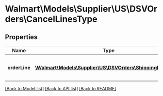 # Walmart\Models\Supplier\US\DSVOrders\CancelLinesType

## Properties

Name | Type | Description | Notes
------------ | ------------- | ------------- | -------------
**orderLine** | [**\Walmart\Models\Supplier\US\DSVOrders\ShippingLineType[]**](ShippingLineType.md) | A list of orderLines to be cancelled |


[[Back to Model list]](./) [[Back to API list]](../../../../../README.md#supported-apis) [[Back to README]](../../../../../README.md)
